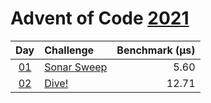 # Advent of Code [2021](https://adventofcode.com/2021)

|      Day       | Challenge                                          | Benchmark (µs) |
| :------------: | :------------------------------------------------- | -------------: |
| [01](./d01.rs) | [Sonar Sweep](https://adventofcode.com/2021/day/1) |           5.60 |
| [02](./d02.rs) | [Dive!](https://adventofcode.com/2021/day/2)       |          12.71 |

